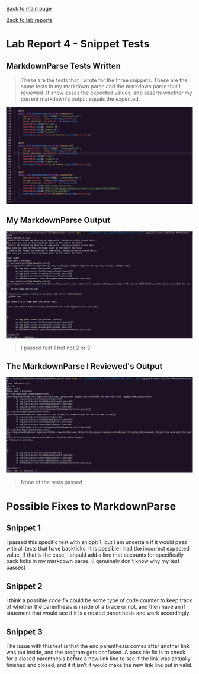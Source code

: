 [Back to main page](https://lykevin2341.github.io/cse15l-lab-reports/index.html)

[Back to lab reports](https://lykevin2341.github.io/cse15l-lab-reports/LabReports.html)

# Lab Report 4 - Snippet Tests

## MarkdownParse Tests Written
> These are the tests that I wrote for the three snippets. These are the same tests in my markdown parse and the markdown parse that I reviewed. It show cases the expected values, and asserts whether my current markdown's output equals the expected.

![image](/Lab4Images/snippet%20tests.png)

## My MarkdownParse Output

![image](/Lab4Images/my%20tests.png)
> I passed test 1 but not 2 or 3

## The MarkdownParse I Reviewed's Output

![image](/Lab4Images/reviewed%20tests.png)
> None of the tests passed


# Possible Fixes to MarkdownParse
## Snippet 1
I passed this specific test with snippit 1, but I am uncertain if it would pass with all tests that have backticks. It is possible I had the incorrect expected value, if that is the case, I should add a line that accounts for specifically back ticks in my markdown parse. (I genuinely don't know why my test passes)

## Snippet 2
I think a possible code fix could be some type of code counter to keep track of whether the parenthesis is inside of a brace or not, and then have an if statement that would see if it is a nested parenthesis and work accordingly.

## Snippet 3
The issue with this test is that the end parenthesis comes after another link was put inside, and the program gets confused. A possible fix is to check for a closed parenthesis before a new link line to see if the link was actually finished and closed, and if it isn't it would make the new link line put in valid.